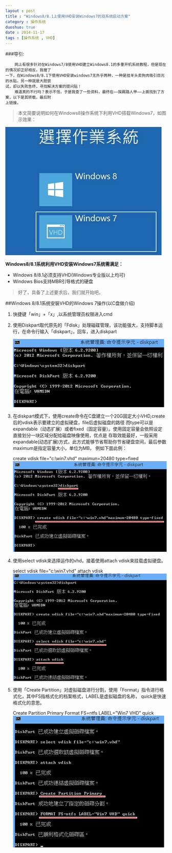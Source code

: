 ```yaml
---
layout : post
title : "Windows8/8.1上使用VHD安装Windows7的双系统启动方案"
category : 操作系统
duoshuo: true
date : 2014-11-17
tags : [操作系统 , VHD]
---
```


###导引:

		网上有很多针对在Windows7/8使用VHD建立Windows8.1的多重开机系统教程，但是现在的情况却正好相反，我搜了
	一下，在Windows8/8.1下使用VHD安装windows7无外乎两种，一种是挂羊头卖狗肉吸引目光的水贴，另一种就是大胆尝
	试，却以失败告终，寻找解决方案的提问贴！
		难道真的不行吗？表示不信，于是我查了一些资料，最终在——挨踢路人甲——上面找到了方案，以下是其转载，最后附
	上链接。

<!-- more -->

>本文简要说明如何在Windows8操作系统下利用VHD搭载Windows7，如图示效果：

![system_pic](/res/img/blog/2014/11/17/pic1.png)

**Windows8/8.1系统利用VHD安装Windows7系统需满足：**

- Windows 8/8.1必须支持VHD(Windows专业版以上均可)
- Windows Bios支持MBR引导格式的硬盘

>好了，具备了上述要求后，我们就开始吧。

##Windows 8/8.1系统安裝VHD的Windows 7操作(以C盘做介绍)

1. 快捷键「win」+「x」,以系统管理员权限进入cmd
2. 使用Diskpart取代原先的「Fdisk」处理磁碟管理，该功能强大，支持脚本运行，在命令行输入「diskpart」，回车，进入diskpart 

	![diskpart1](/res/img/blog/2014/11/17/pic2.png)
	
3. 在diskpart模式下，使用create命令在C盘建立一个20G固定大小VHD,create后的vdisk表示要建立的虚拟硬盘，file后虚拟磁盘的路径
而type可以是expandable（动态扩展）或者fixed（固定容量）。使用固定容量会依照设定直接划分一块区域分配给磁盘映像使用，优点是
存取效能最好，一般采用expandable(动态扩展)方式，此方式能够节省帮助你节省硬盘空间，最后参数maximum是指定容量大小，单位为MB，
例如下面此例：

	create vdisk file="c:\win7.vhd" maximun=20480 type=fixed
	![diskpart3](/res/img/blog/2014/11/17/pic3.png)
	
4. 使用select vdisk来选择运作的vhd，接着使用attach vdisk来挂载虚拟硬盘。

	select vdisk file="c:\win7.vhd"
	attach vdisk
	![diskpart4](/res/img/blog/2014/11/17/pic4.png)
	
5. 使用「Create Partition」对虚拟磁盘进行分割，使用「Format」指令进行格式化，其中FS指格式化的档案格式，LABEL是虚拟磁盘的名称，
quick是快速格式化的意思。

	Create Partition Primary
	Format  FS=ntfs LABEL="Win7 VHD" quick
	![diskpart5](/res/img/blog/2014/11/17/pic5.png)